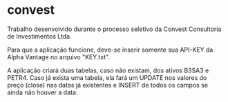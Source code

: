 # convest

Trabalho desenvolvido durante o processo seletivo da Convest Consultoria de Investimentos Ltda.

Para que a aplicação funcione, deve-se inserir somente sua API-KEY da Alpha Vantage no arquivo "KEY.txt".

A aplicação criará duas tabelas, caso não existam, dos ativos B3SA3 e PETR4. Caso já exista uma tabela, ela 
fará um UPDATE nos valores do preço (close) nas datas já existentes e INSERT de todos os campos se ainda não houver a data.